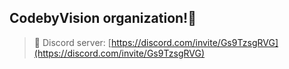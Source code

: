 ## CodebyVision organization!👋

> 🤖 Discord server: [https://discord.com/invite/Gs9TzsgRVG](https://discord.com/invite/Gs9TzsgRVG)
